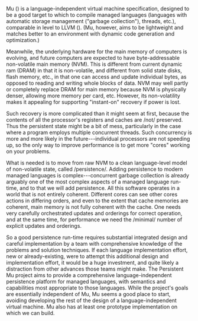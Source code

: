 Mu () is a language-independent virtual machine specification, designed to be a good target to which to compile managed languages (languages with automatic storage management ("garbage collection"), threads, etc.), comparable in level to LLVM ().  (Mu, however, aims to be lightweight and matches better to an environment with dynamic code generation and optimization.)

Meanwhile, the underlying hardware for the main memory of computers is evolving, and future computers are expected to have byte-addressable non-volatile main memory (NVM).  This is different from current dynamic ram (DRAM) in that it is non-volatile, and different from solid state disks, flash memory, etc., in that one can access and update individual bytes, as opposed to reading and writing whole blocks of data.  NVM may well partly or completely replace DRAM for main memory because NVM is physically denser, allowing more memory per card, etc.  However, its non-volatility makes it appealing for supporting "instant-on" recovery if power is lost.

Such recovery is more complicated than it might seem at first, because the contents of all the processor's registers and caches are /not/ preserved. Thus the persistent state might be a bit of mess, particularly in the case where a program employs multiple concurrent threads.  Such concurrency is more and more likely in the future---individual processors are not speeding up, so the only way to improve performance is to get more "cores" working on your problems.

What is needed is to move from raw NVM to a clean language-level model of non-volatile state, called /persistence/.  Adding persistence to modern managed languages is complex---concurrent garbage collection is already arguably one of the most complex aspects of a managed language run-time, and to that we will add persistence.  All this software operates in a world that is not entirely coherent.  Different cores can see other cores actions in differing orders, and even to the extent that cache memories are coherent, main memory is not fully coherent with the cache.  One needs very carefully orchestrated updates and orderings for correct operation, and at the same time, for performance we need the /minimal/ number of explicit updates and orderings.

So a good persistence run-time requires substantial integrated design and careful implementation by a team with comprehensive knowledge of the problems and solution techniques.  If each language implementation effort, new or already-existing, were to attempt this additional design and implementation effort, it would be a huge investment, and quite likely a distraction from other advances those teams might make.  The Persistent Mu project aims to provide a comprehensive language-independent persistence platform for managed languages, with semantics and capabilities most appropriate to those languages.  While the project's goals are essentially independent of Mu, Mu seems a good place to start, avoiding developing the rest of the design of a language-independent virtual machine.  Mu also has at least one prototype implementation on which we can build.